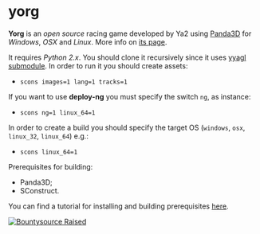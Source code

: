 yorg
=========

**Yorg** is an *open source* racing game developed by Ya2 using [Panda3D](http://www.panda3d.org) for *Windows*, *OSX* and *Linux*. More info on [its page](http://www.ya2.it/yorg).

It requires *Python 2.x*. You should clone it recursively since it uses [yyagl submodule](https://github.com/cflavio/yyagl). In order to run it you should create assets:

* `scons images=1 lang=1 tracks=1`

If you want to use **deploy-ng** you must specify the switch `ng`, as instance:

* `scons ng=1 linux_64=1`

In order to create a build you should specify the target OS (`windows`, `osx`, `linux_32`, `linux_64`) e.g.:

* `scons linux_64=1`

Prerequisites for building:
* Panda3D;
* SConstruct.

You can find a tutorial for installing and building prerequisites [here](http://www.ya2.it/pages/yorg_setup.html).

[![Bountysource Raised](https://www.bountysource.com/badge/team?team_id=213581&style=raised)](https://salt.bountysource.com/teams/ya2)
